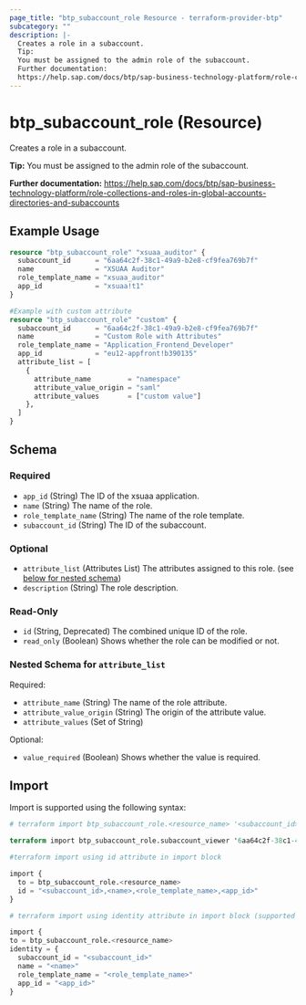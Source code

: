 ```yaml
---
page_title: "btp_subaccount_role Resource - terraform-provider-btp"
subcategory: ""
description: |-
  Creates a role in a subaccount.
  Tip:
  You must be assigned to the admin role of the subaccount.
  Further documentation:
  https://help.sap.com/docs/btp/sap-business-technology-platform/role-collections-and-roles-in-global-accounts-directories-and-subaccounts
---
```


# btp_subaccount_role (Resource)

Creates a role in a subaccount.

__Tip:__
You must be assigned to the admin role of the subaccount.

__Further documentation:__
<https://help.sap.com/docs/btp/sap-business-technology-platform/role-collections-and-roles-in-global-accounts-directories-and-subaccounts>

## Example Usage

```terraform
resource "btp_subaccount_role" "xsuaa_auditor" {
  subaccount_id      = "6aa64c2f-38c1-49a9-b2e8-cf9fea769b7f"
  name               = "XSUAA Auditor"
  role_template_name = "xsuaa_auditor"
  app_id             = "xsuaa!t1"
}

#Example with custom attribute
resource "btp_subaccount_role" "custom" {
  subaccount_id      = "6aa64c2f-38c1-49a9-b2e8-cf9fea769b7f"
  name               = "Custom Role with Attributes"
  role_template_name = "Application_Frontend_Developer"
  app_id             = "eu12-appfront!b390135"
  attribute_list = [
    {
      attribute_name         = "namespace"
      attribute_value_origin = "saml"
      attribute_values       = ["custom value"]
    },
  ]
}
```

<!-- schema generated by tfplugindocs -->
## Schema

### Required

- `app_id` (String) The ID of the xsuaa application.
- `name` (String) The name of the role.
- `role_template_name` (String) The name of the role template.
- `subaccount_id` (String) The ID of the subaccount.

### Optional

- `attribute_list` (Attributes List) The attributes assigned to this role. (see [below for nested schema](#nestedatt--attribute_list))
- `description` (String) The role description.

### Read-Only

- `id` (String, Deprecated) The combined unique ID of the role.
- `read_only` (Boolean) Shows whether the role can be modified or not.

<a id="nestedatt--attribute_list"></a>
### Nested Schema for `attribute_list`

Required:

- `attribute_name` (String) The name of the role attribute.
- `attribute_value_origin` (String) The origin of the attribute value.
- `attribute_values` (Set of String)

Optional:

- `value_required` (Boolean) Shows whether the value is required.

## Import

Import is supported using the following syntax:

```terraform
# terraform import btp_subaccount_role.<resource_name> '<subaccount_id>,<name>,<role_template_name>,<app_id>'

terraform import btp_subaccount_role.subaccount_viewer '6aa64c2f-38c1-49a9-b2e8-cf9fea769b7f,Subaccount Viewer,Subaccount_Viewer,cis-local!b2'

#terraform import using id attribute in import block

import {
  to = btp_subaccount_role.<resource_name>
  id = "<subaccount_id>,<name>,<role_template_name>,<app_id>"
}

# terraform import using identity attribute in import block (supported in terraform version 1.12 or later)

import {
to = btp_subaccount_role.<resource_name>
identity = {
  subaccount_id = "<subaccount_id>"
  name = "<name>"
  role_template_name = "<role_template_name>"
  app_id = "<app_id>"
}
```
